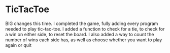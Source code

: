 # TicTacToe

BIG changes this time. I completed the game, fully adding every program needed to play tic-tac-toe. I added a function to check for a tie, to check for a win on either side, to reset the board. I also added a way to count the number of wins each side has, as well as choose whether you want to play again or quit
